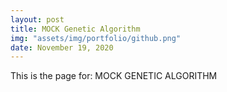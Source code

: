 ```yaml
---
layout: post
title: MOCK Genetic Algorithm
img: "assets/img/portfolio/github.png"
date: November 19, 2020
---
```


This is the page for: MOCK GENETIC ALGORITHM
